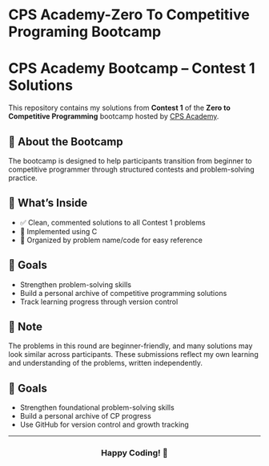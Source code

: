 # CPS Academy-Zero To Competitive Programing Bootcamp
# CPS Academy Bootcamp – Contest 1 Solutions

This repository contains my solutions from **Contest 1** of the **Zero to Competitive Programming** bootcamp hosted by [CPS Academy](https://www.cpsacademy.io/bootcamp).

## 📘 About the Bootcamp
The bootcamp is designed to help participants transition from beginner to competitive programmer through structured contests and problem-solving practice.

## 🧠 What’s Inside
- ✅ Clean, commented solutions to all Contest 1 problems
- 🧮 Implemented using C
- 📂 Organized by problem name/code for easy reference

## 🚀 Goals
- Strengthen problem-solving skills
- Build a personal archive of competitive programming solutions
- Track learning progress through version control

## 📌 Note
The problems in this round are beginner-friendly, and many solutions may look similar across participants. These submissions reflect my own learning and understanding of the problems, written independently.

## 🚀 Goals
- Strengthen foundational problem-solving skills
- Build a personal archive of CP progress
- Use GitHub for version control and growth tracking
---

<h3 align="center">Happy Coding! 🚀 </h3> 

